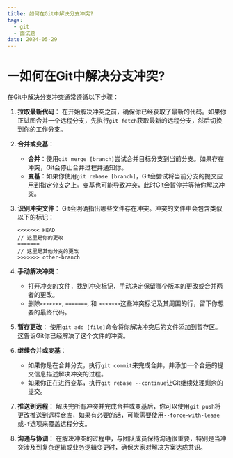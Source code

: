 ```yaml
---
title: 如何在Git中解决分支冲突?
tags:
  - git
  - 面试题
date: 2024-05-29
---
```

# 一如何在Git中解决分支冲突?

在Git中解决分支冲突通常遵循以下步骤：
1. **拉取最新代码**： 在开始解决冲突之前，确保你已经获取了最新的代码。如果你正试图合并一个远程分支，先执行`git fetch`获取最新的远程分支，然后切换到你的工作分支。
2. **合并或变基**：
    - **合并**：使用`git merge [branch]`尝试合并目标分支到当前分支。如果存在冲突，Git会停止合并过程并通知你。
    - **变基**：如果你使用`git rebase [branch]`，Git会尝试将当前分支的提交应用到指定分支之上。变基也可能导致冲突，此时Git会暂停并等待你解决冲突。
3. **识别冲突文件**： Git会明确指出哪些文件存在冲突。冲突的文件中会包含类似以下的标记：
    
    ```text
    <<<<<<< HEAD
    // 这里是你的更改
    =======
    // 这里是其他分支的更改
    >>>>>>> other-branch
    ```
    
4. **手动解决冲突**：
    - 打开冲突的文件，找到冲突标记，手动决定保留哪个版本的更改或合并两者的更改。
    - 删除`<<<<<<<`, `=======`, 和 `>>>>>>>`这些冲突标记及其周围的行，留下你想要的最终代码。
5. **暂存更改**： 使用`git add [file]`命令将你解决冲突后的文件添加到暂存区。这告诉Git你已经解决了这个文件的冲突。
6. **继续合并或变基**：
    - 如果你是在合并分支，执行`git commit`来完成合并，并添加一个合适的提交信息描述解决冲突的过程。
    - 如果你正在进行变基，执行`git rebase --continue`让Git继续处理剩余的提交。
7. **推送到远程**： 解决完所有冲突并完成合并或变基后，你可以使用`git push`将更改推送到远程仓库，如果有必要的话，可能需要使用`--force-with-lease`或`-f`选项来覆盖远程分支。
8. **沟通与协调**： 在解决冲突的过程中，与团队成员保持沟通很重要，特别是当冲突涉及到复杂逻辑或业务逻辑变更时，确保大家对解决方案达成共识。

